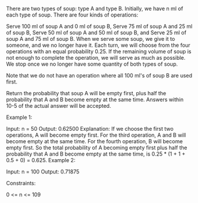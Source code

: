 There are two types of soup: type A and type B. Initially, we have n ml of each type of soup. There are four kinds of operations:

Serve 100 ml of soup A and 0 ml of soup B,
Serve 75 ml of soup A and 25 ml of soup B,
Serve 50 ml of soup A and 50 ml of soup B, and
Serve 25 ml of soup A and 75 ml of soup B.
When we serve some soup, we give it to someone, and we no longer have it. Each turn, we will choose from the four operations with an equal probability 0.25. If the remaining volume of soup is not enough to complete the operation, we will serve as much as possible. We stop once we no longer have some quantity of both types of soup.

Note that we do not have an operation where all 100 ml's of soup B are used first.

Return the probability that soup A will be empty first, plus half the probability that A and B become empty at the same time. Answers within 10-5 of the actual answer will be accepted.

 

Example 1:

Input: n = 50
Output: 0.62500
Explanation: If we choose the first two operations, A will become empty first.
For the third operation, A and B will become empty at the same time.
For the fourth operation, B will become empty first.
So the total probability of A becoming empty first plus half the probability that A and B become empty at the same time, is 0.25 * (1 + 1 + 0.5 + 0) = 0.625.
Example 2:

Input: n = 100
Output: 0.71875
 

Constraints:

0 <= n <= 109
